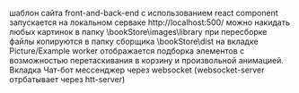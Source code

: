 шаблон  сайта front-and-back-end с использованием react component
запускается на локальном серваке http://localhost:500/
можно накидать любых картинок в папку \bookStore\images\library при пересборке файлы копируются в папку сборщика \bookStore\dist
на вкладке Picture/Example worker отображается подборка элементов с возможностью перетаскивания в корзину и произвольной анимацией.
Вкладка Чат-бот мессенджер через websocket (websocket-server отрбатывает через htt-server) 




